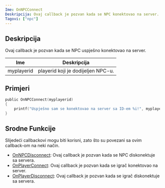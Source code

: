 ```yaml
---
Ime: OnNPCConnect
Deskripcija: Ovaj callback je pozvan kada se NPC konektovao na server.
Tagovi: ["npc"]
---
```


<VersionWarn name='callback' version='SA-MP 0.3a' />

## Deskripcija

Ovaj callback je pozvan kada se NPC uspješno konektovao na server.

| Ime          | Deskripcija                                        |
| ------------ | -------------------------------------------------- |
| myplayerid   | playerid koji je dodijeljen NPC-u.                 |

## Primjeri

```c
public OnNPCConnect(myplayerid)
{
    printf("Uspješno sam se konektovao na server sa ID-em %i!", myplayerid);
}
```

## Srodne Funkcije

Slijedeći callbackovi mogu biti korisni, zato što su povezani sa ovim callback-om na neki način.

- [OnNPCDisconnect](OnNPCDisconnect): Ovaj callback je pozvan kada se NPC diskonektuje sa servera.
- [OnPlayerConnect](OnPlayerConnect): Ovaj callback je pozvan kada se igrač konektovao na server.
- [OnPlayerDisconnect](OnPlayerDisconnect): Ovaj callback je pozvan kada se igrač diskonektuje sa servera.
